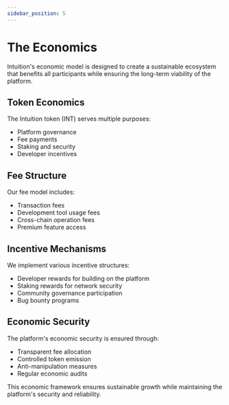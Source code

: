 ```yaml
---
sidebar_position: 5
---
```


# The Economics

Intuition's economic model is designed to create a sustainable ecosystem that benefits all participants while ensuring the long-term viability of the platform.

## Token Economics

The Intuition token (INT) serves multiple purposes:
- Platform governance
- Fee payments
- Staking and security
- Developer incentives

## Fee Structure

Our fee model includes:
- Transaction fees
- Development tool usage fees
- Cross-chain operation fees
- Premium feature access

## Incentive Mechanisms

We implement various incentive structures:
- Developer rewards for building on the platform
- Staking rewards for network security
- Community governance participation
- Bug bounty programs

## Economic Security

The platform's economic security is ensured through:
- Transparent fee allocation
- Controlled token emission
- Anti-manipulation measures
- Regular economic audits

This economic framework ensures sustainable growth while maintaining the platform's security and reliability. 